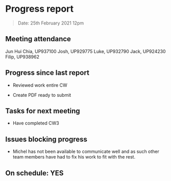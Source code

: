 # Progress report

> Date: 25th February 2021 12pm

## Meeting attendance

Jun Hui Chia, UP937100
Josh, UP929775
Luke, UP932790
Jack, UP924230
Filip, UP938962

## Progress since last report

* Reviewed work entire CW

* Create PDF ready to submit

## Tasks for next meeting

* Have completed CW3

## Issues blocking progress

* Michel has not been available to communicate well and as such other team members have had to fix his work to fit with the rest.

## On schedule: YES
